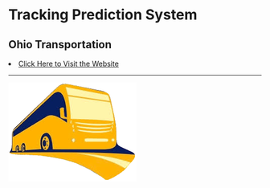 # Tracking Prediction System

## Ohio Transportation 
<li> <a href="https://www.ohiotransitsystem.com/" target="_blank">Click Here to Visit the Website</li>

---
![](logo_transparent.png)


